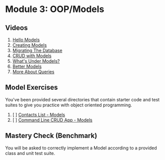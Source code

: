 # Module 3: OOP/Models

## Videos

1. [Hello Models](./video/hello-models.mp4)
2. [Creating Models](./video/creating-models.mp4)
3. [Migrating The Database](./video/migrating-the-database.mp4)
4. [CRUD with Models](./video/model-crud.mp4)
5. [What's Under Models?](./video/whats-under-models.mp4)
6. [Better Models](./video/better-models.mp4)
7. [More About Queries](./video/more-about-queries.mp4)

## Model Exercises

You've been provided several directories that contain starter code and test suites to give you practice with object oriented programming.

1. [ ] [Contacts List - Models](./exercises/contacts-list)
2. [ ] [Command Line CRUD App - Models](./exercises/command-line-crud-app)

## Mastery Check (Benchmark)

You will be asked to correctly implement a Model according to a provided class and unit test suite.
